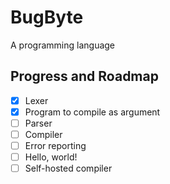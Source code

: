 # BugByte
A programming language

## Progress and Roadmap

- [x] Lexer
- [x] Program to compile as argument
- [ ] Parser
- [ ] Compiler
- [ ] Error reporting
- [ ] Hello, world!
- [ ] Self-hosted compiler
